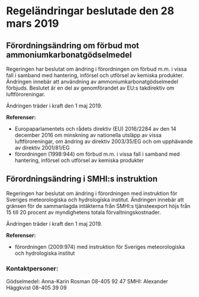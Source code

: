 # Regeländringar beslutade den 28 mars 2019

## Förordningsändring om förbud mot ammoniumkarbonatgödselmedel

Regeringen har beslutat om ändring i förordningen om förbud m.m. i vissa fall i samband med hantering, införsel och utförsel av kemiska produkter. Ändringen innebär att användning av ammoniumkarbonatgödselmedel förbjuds. Beslutet är en del av genomförandet av EU:s takdirektiv om luftföroreningar.

Ändringen träder i kraft den 1 maj 2019\.

**Referenser:**

* Europaparlamentets och rådets direktiv (EU) 2016/2284 av den 14 december 2016 om minskning av nationella utsläpp av vissa luftföroreningar, om ändring av direktiv 2003/35/EG och om upphävande av direktiv 2001/81/EG
* förordningen (1998:944\) om förbud m.m. i vissa fall i samband med hantering, införsel och utförsel av kemiska produkter

## Förordningsändring i SMHI:s instruktion

Regeringen har beslutat om ändring i förordningen med instruktion för Sveriges meteorologiska och hydrologiska institut. Ändringen innebär att gränsen för de sammanlagda intäkterna från SMHI:s tjänsteexport höjs från 15 till 20 procent av myndighetens totala förvaltningskostnader.

Ändringen träder i kraft den 1 maj 2019\.

**Referenser:**

* förordningen (2009:974\) med instruktion för Sveriges meteorologiska och hydrologiska institut

### Kontaktpersoner:

Gödselmedel: Anna\-Karin Rosman 08\-405 92 47
SMHI: Alexander Häggkvist 08\-405 39 09
